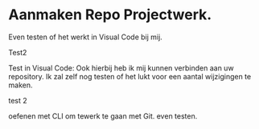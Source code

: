 # Aanmaken Repo Projectwerk.

Even testen of het werkt in Visual Code bij mij.

Test2




Test in Visual Code:
Ook hierbij heb ik mij kunnen verbinden aan uw repository. Ik zal zelf nog testen of het lukt voor een aantal wijzigingen te maken.

test 2

oefenen met CLI om tewerk te gaan met Git. even testen.